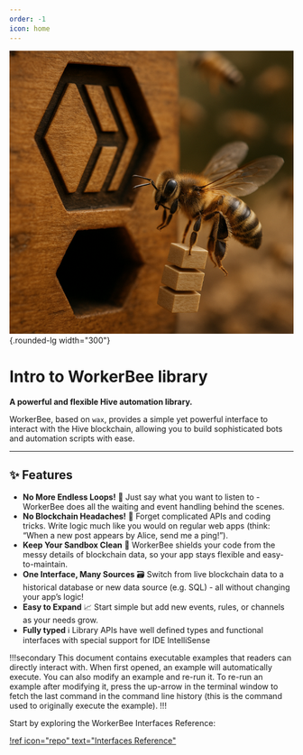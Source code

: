```yaml
---
order: -1
icon: home
---
```


![](./static/ai-bee.png){.rounded-lg width="300"}

# Intro to WorkerBee library

**A powerful and flexible Hive automation library.**

WorkerBee, based on `wax`, provides a simple yet powerful interface to interact with the Hive blockchain, allowing you to build sophisticated bots and automation scripts with ease.

---

## ✨ Features

- **No More Endless Loops!** 🔄 Just say what you want to listen to - WorkerBee does all the waiting and event handling behind the scenes.
- **No Blockchain Headaches!** 🧩 Forget complicated APIs and coding tricks. Write logic much like you would on regular web apps (think: “When a new post appears by Alice, send me a ping!”).
- **Keep Your Sandbox Clean** 🧼 WorkerBee shields your code from the messy details of blockchain data, so your app stays flexible and easy-to-maintain.
- **One Interface, Many Sources** 🗃️ Switch from live blockchain data to a historical database or new data source (e.g. SQL) - all without changing your app’s logic!
- **Easy to Expand** 📈 Start simple but add new events, rules, or channels as your needs grow.
- **Fully typed** ℹ️ Library APIs have well defined types and functional interfaces with special support for IDE IntelliSense

!!!secondary
This document contains executable examples that readers can directly interact with. When first opened, an example will automatically execute. You can also modify an example and re-run it. To re-run an example after modifying it, press the up-arrow in the terminal window to fetch the last command in the command line history (this is the command used to originally execute the example).
!!!

Start by exploring the WorkerBee Interfaces Reference:

[!ref icon="repo" text="Interfaces Reference"](./interfaces/)
